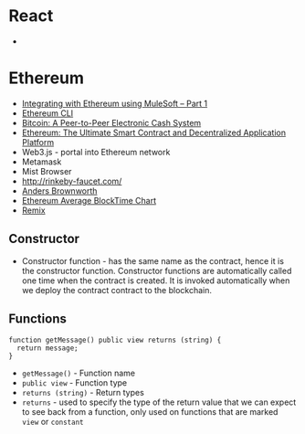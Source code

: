 # React
* 

# Ethereum
* [Integrating with Ethereum using MuleSoft – Part 1](https://blogs.mulesoft.com/dev/anypoint-platform-dev/integrating-with-ethereum-using-mulesoft-part-1/?utm_campaign=digest&utm_medium=referral&utm_source=email&mkt_tok=eyJpIjoiTVdVell6WTNOV1l5TVRjMyIsInQiOiI0SFFxWFwvWXNEMWtwaEVLZnV1UXJHMCtSRVd1aElrTXdLcXpLWXkxazlkU0xKSUxFcDd0b1FWWWpocVd4R1hIUWt4TkJ5dE5LczNNOWg0VHUxbmUyOVFrTzMxWGV6eHJXMU1JY1RHMlpZXC8ybm0wYm1VZFRwdUVvcXZuQ2RUcGc3In0%3D)
* [Ethereum CLI](https://ethereum.org/cli)
* [Bitcoin: A Peer-to-Peer Electronic Cash System](https://bitcoin.org/bitcoin.pdf)
* [Ethereum: The Ultimate Smart Contract and Decentralized Application Platform ](http://web.archive.org/web/20131228111141/http://vbuterin.com/ethereum.html)
* Web3.js - portal into Ethereum network
* Metamask
* Mist Browser
* http://rinkeby-faucet.com/
* [Anders Brownworth](https://anders.com/)
* [Ethereum Average BlockTime Chart](https://etherscan.io/chart/blocktime)
* [Remix](remix.ethereum.org)
## Constructor
* Constructor function - has the same name as the contract, hence it is the constructor function.  Constructor functions are automatically called one time when the contract is created.  It is invoked automatically when we deploy the contract contract to the blockchain.
## Functions
```solidity
function getMessage() public view returns (string) {
  return message;
}
```
* `getMessage()` - Function name
* `public view` - Function type
* `returns (string)` - Return types
* `returns` - used to specify the type of the return value that we can expect to see back from a function, only used on functions that are marked `view` or `constant`
